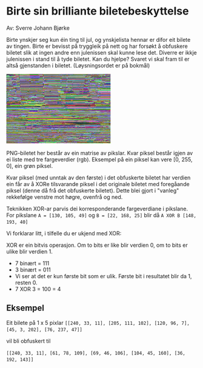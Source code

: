# Birte sin brilliante biletebeskyttelse

Av: Sverre Johann Bjørke

Birte ynskjer seg kun éin ting til jul, og ynskjelista hennar er difor eit
bilete av tingen. Birte er bevisst på tryggleik på nett og har forsøkt å
obfuskere biletet slik at ingen andre enn julenissen skal kunne lese det.
Diverre er ikkje julenissen i stand til å tyde biletet. Kan du hjelpe? Svaret vi
skal fram til er altså gjenstanden i biletet. (Løysningsordet er på bokmål)

![obfuskert bilde](./mush.png)

PNG-biletet her består av ein matrise av pikslar. Kvar piksel består igjen av ei
liste med tre fargeverdier (rgb). Eksempel på ein piksel kan vere [0, 255, 0],
ein grøn piksel.

Kvar piksel (med unntak av den første) i det obfuskerte biletet har verdien ein
får av å XORe tilsvarande piksel i det originale biletet med foregåande piksel
(denne då frå det obfuskerte biletet). Dette blei gjort i "vanleg" rekkefølge
venstre mot høgre, ovenfrå og ned.

Teknikken XOR-ar parvis dei korresponderande fargeverdiane i pikslane. For
pikslane `A = [130, 105, 49]` og `B = [22, 168, 25]` blir då
`A XOR B [148, 193, 40]`

Vi forklarar litt, i tilfelle du er ukjend med XOR:

XOR er ein bitvis operasjon. Om to bits er like blir verdien 0, om to bits er
ulike blir verdien 1.

- 7 binært = 111
- 3 binært = 011
- Vi ser at det er kun første bit som er ulik. Første bit i resultatet blir da
  1, resten 0.
- 7 XOR 3 = 100 = 4

## Eksempel

Eit bilete på 1 x 5 pixlar
`[[240, 33, 11], [205, 111, 102], [120, 96, 7], [45, 3, 202], [76, 237, 47]]`

vil bli obfuskert til

`[[240, 33, 11], [61, 78, 109], [69, 46, 106], [104, 45, 160], [36, 192, 143]]`
